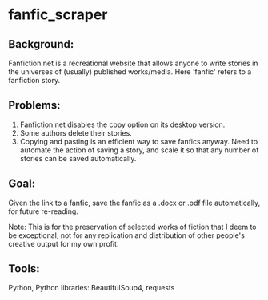 # fanfic_scraper
## Background: 
Fanfiction.net is a recreational website that allows anyone to write stories in the universes of (usually) published works/media. Here 'fanfic' refers to a fanfiction story.  

## Problems: 
1) Fanfiction.net disables the copy option on its desktop version.
2) Some authors delete their stories. 
3) Copying and pasting is an efficient way to save fanfics anyway. Need to automate the action of saving a story, and scale it so that any number of stories can be saved automatically. 

## Goal: 
Given the link to a fanfic, save the fanfic as a .docx or .pdf file automatically, for future re-reading.   

Note: This is for the preservation of selected works of fiction that I deem to be exceptional, not for any replication and distribution of other people's creative output for my own profit. 

## Tools:
Python, Python libraries: BeautifulSoup4, requests

